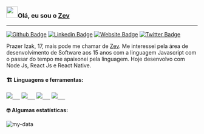 ### <img src="https://media.giphy.com/media/hvRJCLFzcasrR4ia7z/giphy.gif" width="30px">Olá, eu sou o [Zev](https://github.com/zevdvlpr)
---

[![Github Badge](https://img.shields.io/badge/-WebSite-0080FF?style=flat-square&labelColor=0080FF&logo=google-chrome&logoColor=white&link=https://zevdvlpr.ml)](https://zevdvlpr.ml)
[![Linkedin Badge](https://img.shields.io/badge/-Linkedin-0080FF?style=flat-square&labelColor=0080FF&logo=linkedin&logoColor=white&link=https://www.linkedin.com/in/zevdvlpr/)](https://www.linkedin.com/in/zevdvlpr/)
[![Website Badge](https://img.shields.io/badge/-Github-0080FF?style=flat-square&labelColor=0080FF&logo=Github&logoColor=white&link=https://github.com/zevdvlpr)](https://github.com/zevdvlpr)
[![Twitter Badge](https://img.shields.io/badge/-Twitter-0080FF?style=flat-square&labelColor=0080FF&logo=twitter&logoColor=white&link=https://twitter.com/zevdvlpr)](https://twitter.com/zevdvlpr)

Prazer Izak, 17, mais pode me chamar de [Zev](https://github.com/zevdvlpr). Me interessei pela área de desenvolvimento de Software aos 15 anos com a linguagem Javascript com o passar do tempo me apaixonei pela linguagem. Hoje desenvolvo com Node Js, React Js e React Native.

#### :building_construction: Linguagens e ferramentas:

<a href="https://typescriptlang.org/"><img src="https://img.icons8.com/ios-filled/32/0080FF/typescript.png"/>&nbsp;&nbsp;&nbsp;&nbsp;&nbsp;</a>
<a href="https://javascript.com/"><img src="https://img.icons8.com/ios-filled/32/0080FF/javascript.png"/>&nbsp;&nbsp;&nbsp;&nbsp;&nbsp;</a>
<a href="https://nodejs.org/en/"><img src="https://img.icons8.com/windows/32/0080FF/nodejs.png"/>&nbsp;&nbsp;&nbsp;&nbsp;&nbsp;</a>
<a href="https://reactnative.dev/"><img src="https://img.icons8.com/ios-filled/32/0080FF/react-native.png"/>&nbsp;&nbsp;&nbsp;&nbsp;&nbsp;</a>

#### :nerd_face: Algumas estatísticas:
![my-data](https://github-readme-stats.vercel.app/api?username=zevdvlpr&show_icons=true&title_color=0080ff&icon_color=0080ff&text_color=4F5159&bg_color=F3F3F3)

